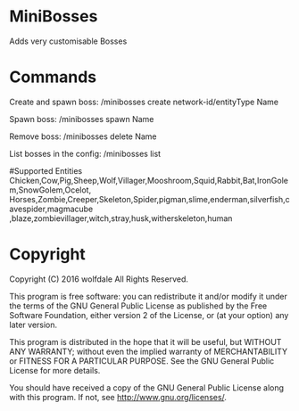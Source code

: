 # MiniBosses
Adds very customisable Bosses
# Commands
Create and spawn boss: /minibosses create network-id/entityType Name

Spawn boss: /minibosses spawn Name

Remove boss: /minibosses delete Name

List bosses in the config: /minibosses list

#Supported Entities
Chicken,Cow,Pig,Sheep,Wolf,Villager,Mooshroom,Squid,Rabbit,Bat,IronGolem,SnowGolem,Ocelot,
Horses,Zombie,Creeper,Skeleton,Spider,pigman,slime,enderman,silverfish,cavespider,magmacube
,blaze,zombievillager,witch,stray,husk,witherskeleton,human
# Copyright
Copyright (C) 2016 wolfdale All Rights Reserved.

This program is free software: you can redistribute it and/or modify it under the terms of the GNU General Public License as published by the Free Software Foundation, either version 2 of the License, or (at your option) any later version.

This program is distributed in the hope that it will be useful, but WITHOUT ANY WARRANTY; without even the implied warranty of MERCHANTABILITY or FITNESS FOR A PARTICULAR PURPOSE. See the GNU General Public License for more details.

You should have received a copy of the GNU General Public License along with this program. If not, see http://www.gnu.org/licenses/.
